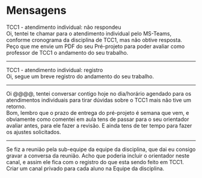 # Mensagens

TCC1 - atendimento individual: não respondeu  
Oi, tentei te chamar para o atendimento individual pelo MS-Teams, conforme cronograma da disciplina de TCC1, mas não obtive resposta.  
Peço que me envie um PDF do seu Pré-projeto para poder avaliar como professor de TCC1 o andamento do seu trabalho.  

----

TCC1 - atendimento individual: registro  
Oi, segue um breve registro do andamento do seu trabalho.  

----

Oi @@@@, tentei conversar contigo hoje no dia/horário agendado para os atendimentos individuais para tirar dúvidas sobre o TCC1 mais não tive um retorno.  
Bom, lembro que o prazo de entrega do pré-projeto é semana que vem, e obviamente como comentei em aula tens de passar para o seu orientador avaliar antes, para ele fazer a revisão. E ainda tens de ter tempo para fazer os ajustes solicitados.  

----

Se fiz a reunião pela sub-equipe da equipe da disciplina, que dai eu consigo gravar a conversa da reunião. Acho que poderia incluir o orientador neste canal, e assim ele fica com o registro do que esta sendo feito em TCC1.  
Criar um canal privado para cada aluno na Equipe da disciplina.
